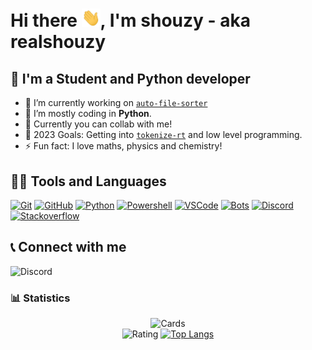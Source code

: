 # Hi there <img src="https://raw.githubusercontent.com/ABSphreak/ABSphreak/master/gifs/Hi.gif" width="30px">, I'm shouzy - aka realshouzy

## 💬 I'm a Student and Python developer

- 🔭 I’m currently working on [``auto-file-sorter``](https://github.com/realshouzy/auto-file-sorter)
- 🌱 I’m mostly coding in **Python**.
- 👯 Currently you can collab with me!
- 🥅 2023 Goals: Getting into [``tokenize-rt``](https://github.com/asottile/tokenize-rt) and low level programming.
- ⚡ Fun fact: I love maths, physics and chemistry!

## 👨‍💻 Tools and Languages

[![Git](https://skillicons.dev/icons?i=git)](https://git-scm.com)
[![GitHub](https://skillicons.dev/icons?i=github)](https://github.com/realshouzy)
[![Python](https://skillicons.dev/icons?i=python)](https://www.python.org)
[![Powershell](https://skillicons.dev/icons?i=powershell)](https://github.com/PowerShell/PowerShell)
[![VSCode](https://skillicons.dev/icons?i=vscode)](https://code.visualstudio.com)
[![Bots](https://skillicons.dev/icons?i=bots)](https://top.gg/user/733050256278945832)
[![Discord](https://skillicons.dev/icons?i=discord)](https://discord.com)
[![Stackoverflow](https://skillicons.dev/icons?i=stackoverflow)](https://stackoverflow.com/users/15650579/shouzy)

## 📞 Connect with me

![Discord](https://discord.c99.nl/widget/theme-4/733050256278945832.png)

### 📊 Statistics

<div align="center">

![Cards](http://github-profile-summary-cards.vercel.app/api/cards/profile-details?username=realshouzy&theme=dark)  <br>
![Rating](https://github-readme-stats.vercel.app/api?username=realshouzy&theme=dark&show_icons=true&hide_title=true&text_bold=false&include_all_commits=true&hide_rank=true)
[![Top Langs](https://github-readme-stats.vercel.app/api/top-langs/?username=realshouzy&theme=dark&hide_title=true)](https://github.com/anuraghazra/github-readme-stats)  <br>

</div>
